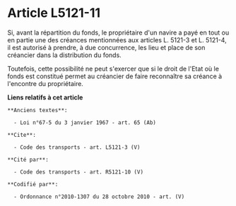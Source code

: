 # Article L5121-11

Si, avant la répartition du fonds, le propriétaire d'un navire a payé en tout ou en partie une des créances mentionnées aux
articles L. 5121-3 et L. 5121-4, il est autorisé à prendre, à due concurrence, les lieu et place de son créancier dans la
distribution du fonds. 

Toutefois, cette possibilité ne peut s'exercer que si le droit de l'Etat où le fonds est constitué permet au créancier de
faire reconnaître sa créance à l'encontre du propriétaire.

**Liens relatifs à cet article**

	**Anciens textes**:

	  - Loi n°67-5 du 3 janvier 1967 - art. 65 (Ab)

	**Cite**:

	  - Code des transports - art. L5121-3 (V)

	**Cité par**:

	  - Code des transports - art. R5121-10 (V)

	**Codifié par**:

	  - Ordonnance n°2010-1307 du 28 octobre 2010 - art. (V)
